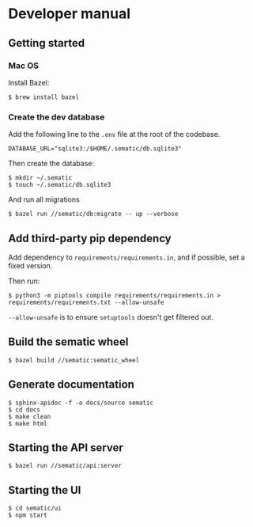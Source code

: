 # Developer manual

## Getting started

### Mac OS

Install Bazel:
```shell
$ brew install bazel
```

### Create the dev database

Add the following line to the `.env` file at the root of the
codebase.

```
DATABASE_URL="sqlite3:/$HOME/.sematic/db.sqlite3"
```

Then create the database:

```shell
$ mkdir ~/.sematic
$ touch ~/.sematic/db.sqlite3
```

And run all migrations
```shell
$ bazel run //sematic/db:migrate -- up --verbose
```

## Add third-party pip dependency

Add dependency to `requirements/requirements.in`, and if possible, set a fixed version.

Then run:
```shell
$ python3 -m piptools compile requirements/requirements.in > requirements/requirements.txt --allow-unsafe
```

`--allow-unsafe` is to ensure `setuptools` doesn't get filtered out.

## Build the sematic wheel

```shell
$ bazel build //sematic:sematic_wheel
```

## Generate documentation

```shell
$ sphinx-apidoc -f -o docs/source sematic
$ cd docs
$ make clean
$ make html
```

## Starting the API server

```shell
$ bazel run //sematic/api:server
```

## Starting the UI

```shell
$ cd sematic/ui
$ npm start
```

